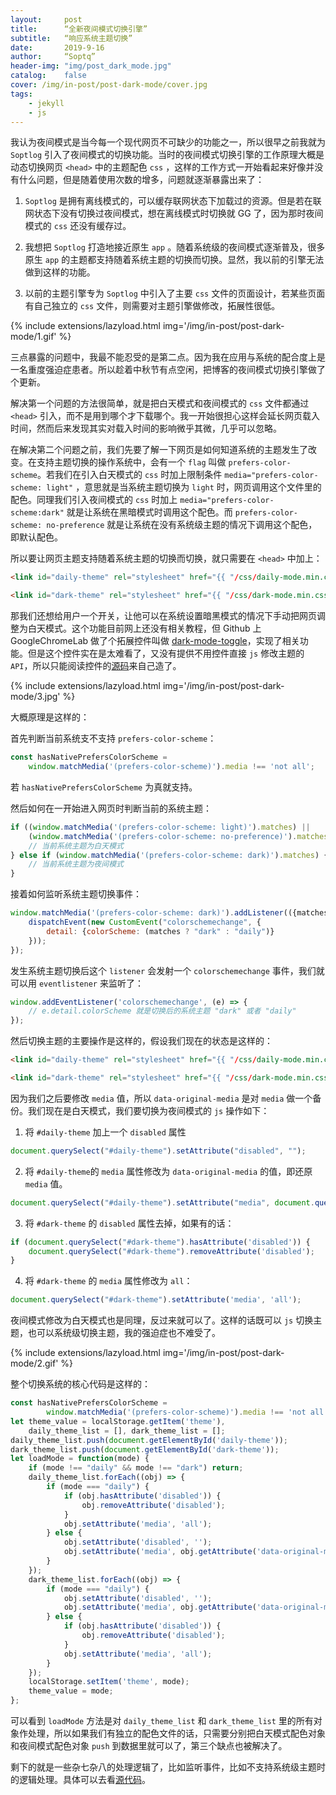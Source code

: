 ```yaml
---
layout:     post
title:      “全新夜间模式切换引擎”
subtitle:   “响应系统主题切换”
date:       2019-9-16
author:     “Soptq”
header-img: "img/post_dark_mode.jpg"
catalog:    false
cover: /img/in-post/post-dark-mode/cover.jpg
tags:
    - jekyll
    - js
---
```


我认为夜间模式是当今每一个现代网页不可缺少的功能之一，所以很早之前我就为 `Soptlog` 引入了夜间模式的切换功能。当时的夜间模式切换引擎的工作原理大概是动态切换网页 `<head>` 中的主题配色 `css` ，这样的工作方式一开始看起来好像并没有什么问题，但是随着使用次数的增多，问题就逐渐暴露出来了：

1. `Soptlog` 是拥有离线模式的，可以缓存联网状态下加载过的资源。但是若在联网状态下没有切换过夜间模式，想在离线模式时切换就 GG 了，因为那时夜间模式的 `css` 还没有缓存过。

2. 我想把 `Soptlog` 打造地接近原生 `app` 。随着系统级的夜间模式逐渐普及，很多原生 `app` 的主题都支持随着系统主题的切换而切换。显然，我以前的引擎无法做到这样的功能。

3. 以前的主题引擎专为 `Soptlog` 中引入了主要 `css` 文件的页面设计，若某些页面有自己独立的 `css` 文件，则需要对主题引擎做修改，拓展性很低。

{% include extensions/lazyload.html img='/img/in-post/post-dark-mode/1.gif' %}

三点暴露的问题中，我最不能忍受的是第二点。因为我在应用与系统的配合度上是一名重度强迫症患者。所以趁着中秋节有点空闲，把博客的夜间模式切换引擎做了个更新。

解决第一个问题的方法很简单，就是把白天模式和夜间模式的 `css` 文件都通过 `<head>` 引入，而不是用到哪个才下载哪个。我一开始很担心这样会延长网页载入时间，然而后来发现其实对载入时间的影响微乎其微，几乎可以忽略。

在解决第二个问题之前，我们先要了解一下网页是如何知道系统的主题发生了改变。在支持主题切换的操作系统中，会有一个 `flag` 叫做 `prefers-color-scheme`。若我们在引入白天模式的 `css` 时加上限制条件 `media="prefers-color-scheme: light"` ，意思就是当系统主题切换为 `light` 时，网页调用这个文件里的配色。同理我们引入夜间模式的 `css` 时加上 `media="prefers-color-scheme:dark"` 就是让系统在黑暗模式时调用这个配色。而 `prefers-color-scheme: no-preference` 就是让系统在没有系统级主题的情况下调用这个配色，即默认配色。

所以要让网页主题支持随着系统主题的切换而切换，就只需要在 `<head>` 中加上：

```html
<link id="daily-theme" rel="stylesheet" href="{{ "/css/daily-mode.min.css" | prepend: site.baseurl }}" media="(prefers-color-scheme: light), (prefers-color-scheme: no-preference)">

<link id="dark-theme" rel="stylesheet" href="{{ "/css/dark-mode.min.css" | prepend: site.baseurl }}" media="(prefers-color-scheme: dark)">
```

那我们还想给用户一个开关，让他可以在系统设置暗黑模式的情况下手动把网页调整为白天模式。这个功能目前网上还没有相关教程，但 Github 上 GoogleChromeLab 做了个拓展控件叫做 [dark-mode-toggle](https://github.com/GoogleChromeLabs/dark-mode-toggle)，实现了相关功能。但是这个控件实在是太难看了，又没有提供不用控件直接 `js` 修改主题的 `API`，所以只能阅读控件的[源码](https://github.com/GoogleChromeLabs/dark-mode-toggle/blob/master/src/dark-mode-toggle.mjs)来自己造了。

{% include extensions/lazyload.html img='/img/in-post/post-dark-mode/3.jpg' %}

大概原理是这样的：

首先判断当前系统支不支持 `prefers-color-scheme`：

```javascript
const hasNativePrefersColorScheme =
    window.matchMedia('(prefers-color-scheme)').media !== 'not all';
```

若 `hasNativePrefersColorScheme` 为真就支持。

然后如何在一开始进入网页时判断当前的系统主题：

```javascript
if ((window.matchMedia('(prefers-color-scheme: light)').matches) ||
    (window.matchMedia('(prefers-color-scheme: no-preference)').matches)) {
    // 当前系统主题为白天模式
} else if (window.matchMedia('(prefers-color-scheme: dark)').matches) {
    // 当前系统主题为夜间模式
}
```

接着如何监听系统主题切换事件：

```javascript
window.matchMedia('(prefers-color-scheme: dark)').addListener(({matches}) => {
    dispatchEvent(new CustomEvent("colorschemechange", {
        detail: {colorScheme: (matches ? "dark" : "daily")}
    }));
});
```

发生系统主题切换后这个 `listener` 会发射一个 `colorschemechange` 事件，我们就可以用 `eventlistener` 来监听了：

```javascript
window.addEventListener('colorschemechange', (e) => {
    // e.detail.colorScheme 就是切换后的系统主题 "dark" 或者 "daily"
});
```

然后切换主题的主要操作是这样的，假设我们现在的状态是这样的：

```html
<link id="daily-theme" rel="stylesheet" href="{{ "/css/daily-mode.min.css" | prepend: site.baseurl }}" media="(prefers-color-scheme: light), (prefers-color-scheme: no-preference)" data-original-media="(prefers-color-scheme: no-preference), (prefers-color-scheme: light)">

<link id="dark-theme" rel="stylesheet" href="{{ "/css/dark-mode.min.css" | prepend: site.baseurl }}" media="(prefers-color-scheme: dark)" data-original-media="(prefers-color-scheme: dark)">
```

因为我们之后要修改 `media` 值，所以 `data-original-media` 是对 `media` 做一个备份。我们现在是白天模式，我们要切换为夜间模式的 `js` 操作如下：

1. 将 `#daily-theme` 加上一个 `disabled` 属性

```javascript
document.querySelect("#daily-theme").setAttribute("disabled", "");
```

2. 将 `#daily-theme`的 `media` 属性修改为 `data-original-media` 的值，即还原 `media` 值。

```javascript
document.querySelect("#daily-theme").setAttribute("media", document.querySelect("#daily-theme").getAttribute("data-original-media"));
``` 

3. 将 `#dark-theme` 的 `disabled` 属性去掉，如果有的话：

```javascript
if (document.querySelect("#dark-theme").hasAttribute('disabled')) {
    document.querySelect("#dark-theme").removeAttribute('disabled');
}
```

4. 将 `#dark-theme` 的 `media` 属性修改为 `all`：

```javascript
document.querySelect("#dark-theme").setAttribute('media', 'all');
```

夜间模式修改为白天模式也是同理，反过来就可以了。这样的话既可以 `js` 切换主题，也可以系统级切换主题，我的强迫症也不难受了。

{% include extensions/lazyload.html img='/img/in-post/post-dark-mode/2.gif' %}

整个切换系统的核心代码是这样的：

```javascript
const hasNativePrefersColorScheme =
        window.matchMedia('(prefers-color-scheme)').media !== 'not all';
let theme_value = localStorage.getItem('theme'),
    daily_theme_list = [], dark_theme_list = [];
daily_theme_list.push(document.getElementById('daily-theme'));
dark_theme_list.push(document.getElementById('dark-theme'));
let loadMode = function(mode) {
    if (mode !== "daily" && mode !== "dark") return;
    daily_theme_list.forEach((obj) => {
        if (mode === "daily") {
            if (obj.hasAttribute('disabled')) {
                obj.removeAttribute('disabled');
            }
            obj.setAttribute('media', 'all');
        } else {
            obj.setAttribute('disabled', '');
            obj.setAttribute('media', obj.getAttribute('data-original-media'));
        }
    });
    dark_theme_list.forEach((obj) => {
        if (mode === "daily") {
            obj.setAttribute('disabled', '');
            obj.setAttribute('media', obj.getAttribute('data-original-media'));
        } else {
            if (obj.hasAttribute('disabled')) {
                obj.removeAttribute('disabled');
            }
            obj.setAttribute('media', 'all');
        }
    });
    localStorage.setItem('theme', mode);
    theme_value = mode;
};
```

可以看到 `loadMode` 方法是对 `daily_theme_list` 和 `dark_theme_list` 里的所有对象作处理，所以如果我们有独立的配色文件的话，只需要分别把白天模式配色对象和夜间模式配色对象 `push` 到数据里就可以了，第三个缺点也被解决了。

剩下的就是一些杂七杂八的处理逻辑了，比如监听事件，比如不支持系统级主题时的逻辑处理。具体可以去看[源代码](https://github.com/Soptq/Soptq.github.io/blob/master/_layouts/default.html)。
